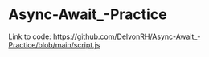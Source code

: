 # Async-Await_-Practice
Link to code: https://github.com/DelvonRH/Async-Await_-Practice/blob/main/script.js
